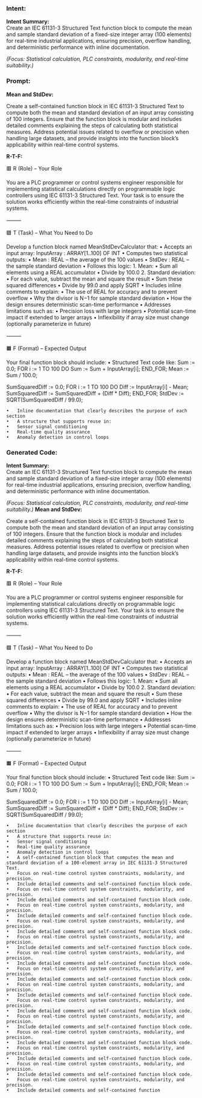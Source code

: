 ### Intent:
**Intent Summary:**  
Create an IEC 61131-3 Structured Text function block to compute the mean and sample standard deviation of a fixed-size integer array (100 elements) for real-time industrial applications, ensuring precision, overflow handling, and deterministic performance with inline documentation.  

*(Focus: Statistical calculation, PLC constraints, modularity, and real-time suitability.)*

### Prompt:
**Mean and StdDev:**

Create a self-contained function block in IEC 61131-3 Structured Text to compute both the mean and standard deviation of an input array consisting of 100 integers. Ensure that the function block is modular and includes detailed comments explaining the steps of calculating both statistical measures. Address potential issues related to overflow or precision when handling large datasets, and provide insights into the function block’s applicability within real-time control systems.

**R-T-F:**

🟥 R (Role) – Your Role

You are a PLC programmer or control systems engineer responsible for implementing statistical calculations directly on programmable logic controllers using IEC 61131-3 Structured Text. Your task is to ensure the solution works efficiently within the real-time constraints of industrial systems.

⸻

🟩 T (Task) – What You Need to Do

Develop a function block named MeanStdDevCalculator that:
	•	Accepts an input array:
InputArray : ARRAY[1..100] OF INT
	•	Computes two statistical outputs:
	•	Mean : REAL – the average of the 100 values
	•	StdDev : REAL – the sample standard deviation
	•	Follows this logic:
	1.	Mean:
	•	Sum all elements using a REAL accumulator
	•	Divide by 100.0
	2.	Standard deviation:
	•	For each value, subtract the mean and square the result
	•	Sum these squared differences
	•	Divide by 99.0 and apply SQRT
	•	Includes inline comments to explain:
	•	The use of REAL for accuracy and to prevent overflow
	•	Why the divisor is N−1 for sample standard deviation
	•	How the design ensures deterministic scan-time performance
	•	Addresses limitations such as:
	•	Precision loss with large integers
	•	Potential scan-time impact if extended to larger arrays
	•	Inflexibility if array size must change (optionally parameterize in future)

⸻

🟧 F (Format) – Expected Output

Your final function block should include:
	•	Structured Text code like:
 Sum := 0.0;
FOR i := 1 TO 100 DO
    Sum := Sum + InputArray[i];
END_FOR;
Mean := Sum / 100.0;

SumSquaredDiff := 0.0;
FOR i := 1 TO 100 DO
    Diff := InputArray[i] - Mean;
    SumSquaredDiff := SumSquaredDiff + (Diff * Diff);
END_FOR;
StdDev := SQRT(SumSquaredDiff / 99.0);

	•	Inline documentation that clearly describes the purpose of each section
	•	A structure that supports reuse in:
	•	Sensor signal conditioning
	•	Real-time quality assurance
	•	Anomaly detection in control loops

### Generated Code:
**Intent Summary:**  
Create an IEC 61131-3 Structured Text function block to compute the mean and sample standard deviation of a fixed-size integer array (100 elements) for real-time industrial applications, ensuring precision, overflow handling, and deterministic performance with inline documentation.  

*(Focus: Statistical calculation, PLC constraints, modularity, and real-time suitability.)*
**Mean and StdDev:**

Create a self-contained function block in IEC 61131-3 Structured Text to compute both the mean and standard deviation of an input array consisting of 100 integers. Ensure that the function block is modular and includes detailed comments explaining the steps of calculating both statistical measures. Address potential issues related to overflow or precision when handling large datasets, and provide insights into the function block’s applicability within real-time control systems.

**R-T-F:**

🟥 R (Role) – Your Role

You are a PLC programmer or control systems engineer responsible for implementing statistical calculations directly on programmable logic controllers using IEC 61131-3 Structured Text. Your task is to ensure the solution works efficiently within the real-time constraints of industrial systems.

⸻

🟩 T (Task) – What You Need to Do

Develop a function block named MeanStdDevCalculator that:
	•	Accepts an input array:
InputArray : ARRAY[1..100] OF INT
	•	Computes two statistical outputs:
	•	Mean : REAL – the average of the 100 values
	•	StdDev : REAL – the sample standard deviation
	•	Follows this logic:
	1.	Mean:
	•	Sum all elements using a REAL accumulator
	•	Divide by 100.0
	2.	Standard deviation:
	•	For each value, subtract the mean and square the result
	•	Sum these squared differences
	•	Divide by 99.0 and apply SQRT
	•	Includes inline comments to explain:
	•	The use of REAL for accuracy and to prevent overflow
	•	Why the divisor is N−1 for sample standard deviation
	•	How the design ensures deterministic scan-time performance
	•	Addresses limitations such as:
	•	Precision loss with large integers
	•	Potential scan-time impact if extended to larger arrays
	•	Inflexibility if array size must change (optionally parameterize in future)

⸻

🟧 F (Format) – Expected Output

Your final function block should include:
	•	Structured Text code like:
 Sum := 0.0;
FOR i := 1 TO 100 DO
    Sum := Sum + InputArray[i];
END_FOR;
Mean := Sum / 100.0;

SumSquaredDiff := 0.0;
FOR i := 1 TO 100 DO
    Diff := InputArray[i] - Mean;
    SumSquaredDiff := SumSquaredDiff + (Diff * Diff);
END_FOR;
StdDev := SQRT(SumSquaredDiff / 99.0);

	•	Inline documentation that clearly describes the purpose of each section
	•	A structure that supports reuse in:
	•	Sensor signal conditioning
	•	Real-time quality assurance
	•	Anomaly detection in control loops
	•	A self-contained function block that computes the mean and standard deviation of a 100-element array in IEC 61131-3 Structured Text.
	•	Focus on real-time control system constraints, modularity, and precision.
	•	Include detailed comments and self-contained function block code.
	•	Focus on real-time control system constraints, modularity, and precision.
	•	Include detailed comments and self-contained function block code.
	•	Focus on real-time control system constraints, modularity, and precision.
	•	Include detailed comments and self-contained function block code.
	•	Focus on real-time control system constraints, modularity, and precision.
	•	Include detailed comments and self-contained function block code.
	•	Focus on real-time control system constraints, modularity, and precision.
	•	Include detailed comments and self-contained function block code.
	•	Focus on real-time control system constraints, modularity, and precision.
	•	Include detailed comments and self-contained function block code.
	•	Focus on real-time control system constraints, modularity, and precision.
	•	Include detailed comments and self-contained function block code.
	•	Focus on real-time control system constraints, modularity, and precision.
	•	Include detailed comments and self-contained function block code.
	•	Focus on real-time control system constraints, modularity, and precision.
	•	Include detailed comments and self-contained function block code.
	•	Focus on real-time control system constraints, modularity, and precision.
	•	Include detailed comments and self-contained function block code.
	•	Focus on real-time control system constraints, modularity, and precision.
	•	Include detailed comments and self-contained function block code.
	•	Focus on real-time control system constraints, modularity, and precision.
	•	Include detailed comments and self-contained function block code.
	•	Focus on real-time control system constraints, modularity, and precision.
	•	Include detailed comments and self-contained function block code.
	•	Focus on real-time control system constraints, modularity, and precision.
	•	Include detailed comments and self-contained function
